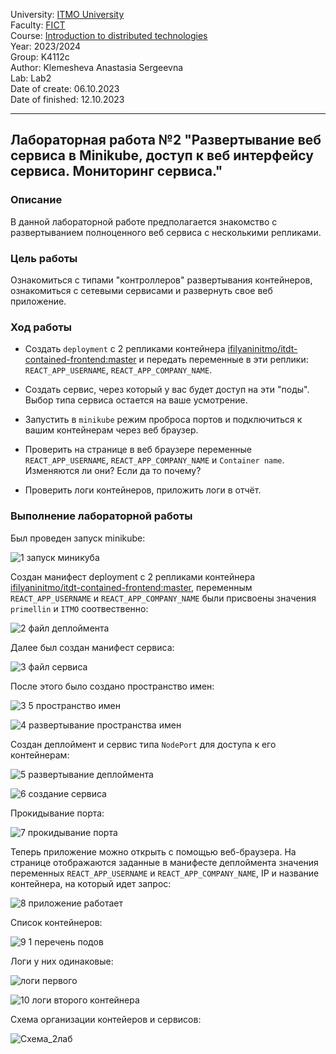 University: [ITMO University](https://itmo.ru/ru/)  
Faculty: [FICT](https://fict.itmo.ru)  
Course: [Introduction to distributed technologies](https://github.com/itmo-ict-faculty/introduction-to-distributed-technologies)  
Year: 2023/2024  
Group: K4112c  
Author: Klemesheva Anastasia Sergeevna  
Lab: Lab2  
Date of create: 06.10.2023  
Date of finished: 12.10.2023 

---

## Лабораторная работа №2 "Развертывание веб сервиса в Minikube, доступ к веб интерфейсу сервиса. Мониторинг сервиса."
### Описание

В данной лабораторной работе предполагается знакомство с развертыванием полноценного веб сервиса с несколькими репликами. 

### Цель работы

Ознакомиться с типами "контроллеров" развертывания контейнеров, ознакомиться с сетевыми сервисами и развернуть свое веб приложение. 

### Ход работы

- Создать `deployment` с 2 репликами контейнера [ifilyaninitmo/itdt-contained-frontend:master](https://hub.docker.com/repository/docker/ifilyaninitmo/itdt-contained-frontend) и передать переменные в эти реплики: `REACT_APP_USERNAME`, `REACT_APP_COMPANY_NAME`.

- Создать сервис, через который у вас будет доступ на эти "поды". Выбор типа сервиса остается на ваше усмотрение. 

- Запустить в `minikube` режим проброса портов и подключиться к вашим контейнерам через веб браузер.

- Проверить на странице в веб браузере переменные `REACT_APP_USERNAME`, `REACT_APP_COMPANY_NAME` и `Container name`. Изменяются ли они? Если да то почему?

- Проверить логи контейнеров, приложить логи в отчёт.

### Выполнение лабораторной работы

Был проведен запуск minikube:  

![1 запуск миникуба](https://github.com/primellin/2023_2024-introduction_to_distributed_technologies-K4112c-klemesheva_a_s/assets/88944945/3edb380b-15ea-4e59-a5ff-e8f8b86179ed)  

Создан манифест deployment с 2 репликами контейнера [ifilyaninitmo/itdt-contained-frontend:master](https://hub.docker.com/repository/docker/ifilyaninitmo/itdt-contained-frontend), переменным `REACT_APP_USERNAME` и `REACT_APP_COMPANY_NAME` были присвоены значения `primellin` и `ITMO` соотвественно:  

![2 файл деплоймента](https://github.com/primellin/2023_2024-introduction_to_distributed_technologies-K4112c-klemesheva_a_s/assets/88944945/1cd4b322-f4f1-4bac-8343-dd165cd5af6d)

Далее был создан манифест сервиса:  

![3 файл сервиса](https://github.com/primellin/2023_2024-introduction_to_distributed_technologies-K4112c-klemesheva_a_s/assets/88944945/a33675c2-6f79-4f46-9414-c3fff0219e68)

После этого было создано пространство имен:  

![3 5 пространство имен](https://github.com/primellin/2023_2024-introduction_to_distributed_technologies-K4112c-klemesheva_a_s/assets/88944945/01fc6c65-55c2-4bdf-ab8b-822935017e47)  

![4 развертывание пространства имен](https://github.com/primellin/2023_2024-introduction_to_distributed_technologies-K4112c-klemesheva_a_s/assets/88944945/df17278c-fdbf-457d-8d5b-734844370496)

Создан деплоймент и сервис типа `NodePort` для доступа к его контейнерам:  

![5 развертывание деплоймента](https://github.com/primellin/2023_2024-introduction_to_distributed_technologies-K4112c-klemesheva_a_s/assets/88944945/7073c168-ac30-45e7-96ca-64dba5ee4241)  

![6 создание сервиса](https://github.com/primellin/2023_2024-introduction_to_distributed_technologies-K4112c-klemesheva_a_s/assets/88944945/1d1b62f6-6b7f-4658-abd3-4c5dfa15b6cf)  

Прокидывание порта:  

![7 прокидывание порта](https://github.com/primellin/2023_2024-introduction_to_distributed_technologies-K4112c-klemesheva_a_s/assets/88944945/c2737196-d20e-488c-ae30-29ef6abcb09a)  

Теперь приложение можно открыть с помощью веб-браузера. На странице отображаются заданные в манифесте деплоймента значения переменных `REACT_APP_USERNAME` и `REACT_APP_COMPANY_NAME`, IP и название контейнера, на который идет запрос:

![8 приложение работает](https://github.com/primellin/2023_2024-introduction_to_distributed_technologies-K4112c-klemesheva_a_s/assets/88944945/b7af2b6e-8565-4b82-ab9e-2a099c71b644)  

Список контейнеров:  

![9 1 перечень подов](https://github.com/primellin/2023_2024-introduction_to_distributed_technologies-K4112c-klemesheva_a_s/assets/88944945/d676455c-24d8-419f-8387-bcf372d66e82)

Логи у них одинаковые:

![логи первого](https://github.com/primellin/2023_2024-introduction_to_distributed_technologies-K4112c-klemesheva_a_s/assets/88944945/0e8b768a-00cc-4df9-ae6f-b678ac5abb37)  

![10 логи второго контейнера](https://github.com/primellin/2023_2024-introduction_to_distributed_technologies-K4112c-klemesheva_a_s/assets/88944945/082a28d0-b606-4fbf-b30c-32c2151a4da4)

Схема организации контейеров и сервисов:  

![Схема_2лаб](https://github.com/primellin/2023_2024-introduction_to_distributed_technologies-K4112c-klemesheva_a_s/assets/88944945/f4cf1b73-b90d-4239-8d4c-8c85f3d51d1e)



